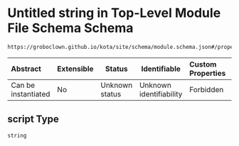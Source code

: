 # Untitled string in Top-Level Module File Schema Schema

```txt
https://groboclown.github.io/kota/site/schema/module.schema.json#/properties/hooks/properties/upgrade/items/properties/script
```




| Abstract            | Extensible | Status         | Identifiable            | Custom Properties | Additional Properties | Access Restrictions | Defined In                                                                                 |
| :------------------ | ---------- | -------------- | ----------------------- | :---------------- | --------------------- | ------------------- | ------------------------------------------------------------------------------------------ |
| Can be instantiated | No         | Unknown status | Unknown identifiability | Forbidden         | Allowed               | none                | [module.schema.json\*](../../../../docs/bin/out/module.schema.json "open original schema") |

## script Type

`string`
